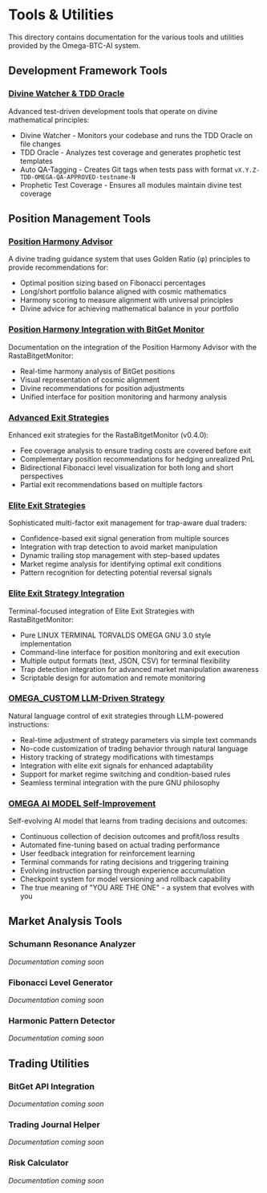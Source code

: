 # Tools & Utilities

This directory contains documentation for the various tools and utilities provided by the Omega-BTC-AI system.

## Development Framework Tools

### [Divine Watcher & TDD Oracle](divine_watcher_tdd_oracle.md)

Advanced test-driven development tools that operate on divine mathematical principles:

- Divine Watcher - Monitors your codebase and runs the TDD Oracle on file changes
- TDD Oracle - Analyzes test coverage and generates prophetic test templates
- Auto QA-Tagging - Creates Git tags when tests pass with format `vX.Y.Z-TDD-OMEGA-QA-APPROVED-testname-N`
- Prophetic Test Coverage - Ensures all modules maintain divine test coverage

## Position Management Tools

### [Position Harmony Advisor](position_harmony.md)

A divine trading guidance system that uses Golden Ratio (φ) principles to provide recommendations for:

- Optimal position sizing based on Fibonacci percentages
- Long/short portfolio balance aligned with cosmic mathematics
- Harmony scoring to measure alignment with universal principles
- Divine advice for achieving mathematical balance in your portfolio

### [Position Harmony Integration with BitGet Monitor](harmony_monitor_integration.md)

Documentation on the integration of the Position Harmony Advisor with the RastaBitgetMonitor:

- Real-time harmony analysis of BitGet positions
- Visual representation of cosmic alignment
- Divine recommendations for position adjustments
- Unified interface for position monitoring and harmony analysis

### [Advanced Exit Strategies](advanced_exit_strategies.md)

Enhanced exit strategies for the RastaBitgetMonitor (v0.4.0):

- Fee coverage analysis to ensure trading costs are covered before exit
- Complementary position recommendations for hedging unrealized PnL
- Bidirectional Fibonacci level visualization for both long and short perspectives
- Partial exit recommendations based on multiple factors

### [Elite Exit Strategies](elite_exit_strategies.md)

Sophisticated multi-factor exit management for trap-aware dual traders:

- Confidence-based exit signal generation from multiple sources
- Integration with trap detection to avoid market manipulation
- Dynamic trailing stop management with step-based updates
- Market regime analysis for identifying optimal exit conditions
- Pattern recognition for detecting potential reversal signals

### [Elite Exit Strategy Integration](elite_monitor_integration.md)

Terminal-focused integration of Elite Exit Strategies with RastaBitgetMonitor:

- Pure LINUX TERMINAL TORVALDS OMEGA GNU 3.0 style implementation
- Command-line interface for position monitoring and exit execution
- Multiple output formats (text, JSON, CSV) for terminal flexibility
- Trap detection integration for advanced market manipulation awareness
- Scriptable design for automation and remote monitoring

### [OMEGA_CUSTOM LLM-Driven Strategy](elite_monitor_integration.md#omega_custom-llm-driven-strategy)

Natural language control of exit strategies through LLM-powered instructions:

- Real-time adjustment of strategy parameters via simple text commands
- No-code customization of trading behavior through natural language
- History tracking of strategy modifications with timestamps
- Integration with elite exit signals for enhanced adaptability
- Support for market regime switching and condition-based rules
- Seamless terminal integration with the pure GNU philosophy

### [OMEGA AI MODEL Self-Improvement](elite_monitor_integration.md#omega-ai-model-self-improvement)

Self-evolving AI model that learns from trading decisions and outcomes:

- Continuous collection of decision outcomes and profit/loss results
- Automated fine-tuning based on actual trading performance
- User feedback integration for reinforcement learning
- Terminal commands for rating decisions and triggering training
- Evolving instruction parsing through experience accumulation
- Checkpoint system for model versioning and rollback capability
- The true meaning of "YOU ARE THE ONE" - a system that evolves with you

## Market Analysis Tools

### Schumann Resonance Analyzer

*Documentation coming soon*

### Fibonacci Level Generator

*Documentation coming soon*

### Harmonic Pattern Detector

*Documentation coming soon*

## Trading Utilities

### BitGet API Integration

*Documentation coming soon*

### Trading Journal Helper

*Documentation coming soon*

### Risk Calculator

*Documentation coming soon*
